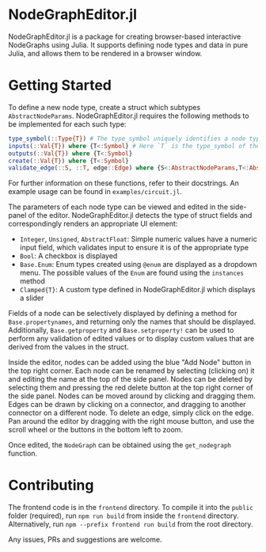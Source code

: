 # NodeGraphEditor.jl

NodeGraphEditor.jl is a package for creating browser-based interactive NodeGraphs using Julia. It supports defining node types and data in pure Julia,
and allows them to be rendered in a browser window.

# Getting Started

To define a new node type, create a struct which subtypes `AbstractNodeParams`. NodeGraphEditor.jl requires the following methods to be implemented for each such type:

```julia
type_symbol(::Type{T}) # The type_symbol uniquely identifies a node type
inputs(::Val{T}) where {T<:Symbol} # Here `T` is the type_symbol of the node type
outputs(::Val{T}) where {T<:Symbol}
create(::Val{T}) where {T<:Symbol}
validate_edge(::S, ::T, edge::Edge) where {S<:AbstractNodeParams,T<:AbstractNodeParams} # optional
```

For further information on these functions, refer to their docstrings. An example usage can be found in `examples/circuit.jl`.

The parameters of each node type can be viewed and edited in the side-panel of the editor. NodeGraphEditor.jl detects the type of
struct fields and correspondingly renders an appropriate UI element:

- `Integer`, `Unsigned`, `AbstractFloat`: Simple numeric values have a numeric input field, which validates input to ensure it is of the appropriate type
- `Bool`: A checkbox is displayed
- `Base.Enum`: Enum types created using `@enum` are displayed as a dropdown menu. The possible values of the `Enum` are found using the `instances` method
- `Clamped{T}`: A custom type defined in NodeGraphEditor.jl which displays a slider

Fields of a node can be selectively displayed by defining a method for `Base.propertynames`, and returning only the names that should be displayed. Additionally, `Base.getproperty` and `Base.setproperty!` can be used to perform any validation of edited values or to display custom values that are derived from the values in the struct.

Inside the editor, nodes can be added using the blue "Add Node" button in the top right corner. Each node can be renamed by selecting (clicking on) it and editing the name at the top of the side panel. Nodes can be deleted by selecting them and pressing the red delete button at the top right corner of the side panel. Nodes can be moved around by clicking and dragging them. Edges can be drawn by clicking on a connector, and dragging to another connector on a different node. To delete an edge, simply click on the edge. Pan around the editor by dragging with the right mouse button, and use the scroll wheel or the buttons in the bottom left to zoom.

Once edited, the `NodeGraph` can be obtained using the `get_nodegraph` function.

# Contributing

The frontend code is in the `frontend` directory. To compile it into the `public` folder (required), run `npm run build` from inside the `frontend` directory. Alternatively, run `npm --prefix frontend run build` from the root directory.

Any issues, PRs and suggestions are welcome.
